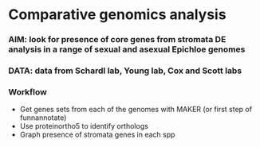 # Comparative genomics analysis

### AIM: look for presence of core genes from stromata DE analysis in a range of sexual and asexual Epichloe genomes

### DATA: data from Schardl lab, Young lab, Cox and Scott labs

### Workflow

+ Get genes sets from each of the genomes with MAKER (or first step of funnannotate)
+ Use proteinortho5 to identify orthologs
+ Graph presence of stromata genes in each spp
















